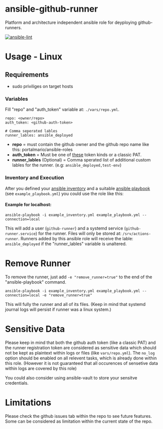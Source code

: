 # ansible-github-runner

Platform and architecture independent ansible role for deyploying github-runners.

[![ansible-lint](https://github.com/PortalMario/ansible-github-runner/actions/workflows/ansible-lint.yml/badge.svg)](https://github.com/PortalMario/ansible-github-runner/actions/workflows/ansible-lint.yml)

# Usage - Linux
## Requirements
- sudo priviliges on target hosts

### Variables
Fill "repo" and "auth_token" variable at: `./vars/repo.yml`.
```
repo: <owner/repo>
auth_token: <github-auth-token>

# Comma seperated lables
runner_lables: ansible_deployed
```
- **repo** = must contain the github owner and the github repo      name like this: portalmario/ansible-roles
- **auth_token** = Must be one of [these](https://docs.github.com/en/rest/actions/self-hosted-runners?apiVersion=2022-11-28#create-a-registration-token-for-a-repository--fine-grained-access-tokens) token kinds or a classic PAT.
- **runner_lables** (Optional) = Comma sperated list of additional custom lables for the runner. (e.g: `ansible_deployed,test-env`)

### Inventory and Execution
After you defined your [ansible inventory](https://docs.ansible.com/ansible/latest/inventory_guide/intro_inventory.html) and a suitable [ansible playbook](https://docs.ansible.com/ansible/latest/playbook_guide/playbooks_intro.html) (see `example_playbook.yml`) you could use the role like this:

#### Example for localhost:
```
ansible-playbook -i example_inventory.yml example_playbook.yml --connection=local
```
This will add a user (`github-runner`) and a systemd service (`github-runner.service`) for the runner. Files will only be stored at: `/srv/actions-runner`. Runners added by this ansible role will receive the lable: `ansible_deployed` if the "runner_lables" variable is unaltered.

# Remove Runner
To remove the runner, just add `-e "remove_runner=true"` to the end of the "ansible-playbook" command.
```
ansible-playbook -i example_inventory.yml example_playbook.yml --connection=local -e "remove_runner=true"
```
This will fully the runner and all of its files. (Keep in mind that systemd journal logs will persist if runner was a linux system.)

# Sensitive Data
Please keep in mind that both the github auth token (like a classic PAT) and the runner registration token are considered as sensitive data which should not be kept as plaintext within logs or files (like `vars/repo.yml`). The `no_log` option should be enabled on all relevent tasks, which is already done within this role. (However it is not guaranteed that all occurences of sensetive data within logs are covered by this role)

You could also consider using ansible-vault to store your sensitve credentials.

# Limitations
Please check the github issues tab within the repo to see future features. Some can be considered as limitation within the current state of the repo.